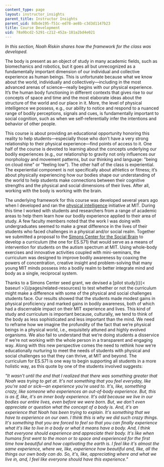 ```yaml
---
content_type: page
layout: instructor_insights
parent_title: Instructor Insights
parent_uid: 8dbde195-f51c-ed78-ae8b-c3d3d1147b23
title: Course Development
uid: 78a9bcd2-5291-c212-452a-181a2bd4e021
---
```


_In this section, Noah Riskin shares how the framework for the class was developed._

The body is present as an object of study in many academic fields, such as biomechanics and robotics, but it goes all but unrecognized as a fundamentally important dimension of our individual and collective experience as human beings. This is unfortunate because what we know about the world, individually and collectively—including in the most advanced arenas of science—really begins with our physical experience. It’s the human body functioning in different contexts that gives rise to our concepts of space and time and the most elaborate ideas about the structure of the world and our place in it. More, the level of physical intelligence we possess, e.g., our ability to notice and respond to a nuanced range of bodily perceptions, signals and cues, is fundamentally important to social cognition, such as when we self-referentially infer the intentions and behavior of other people.

This course is about providing an educational opportunity honoring this reality to help students—especially those who don’t have a very strong relationship to their physical experience—find points of access to it. One half of the course is devoted to learning about the concepts underlying our bodily experiences (e.g., our relationship to gravity not only influences our morphology and movement patterns, but our thinking and language: "being on cloud nine" or "feeling low"). The other half of the class is experiential. The experiential component is not specifically about athletics or fitness; it’s about physically experiencing how our bodies shape our understanding of the world to help students make connections between their cognitive strengths and the physical and social dimensions of their lives. After all, working with the body is working with the brain.

The underlying framework for this course was developed several years ago when I developed and ran the [physical intelligence](/courses/pe-910-physical-intelligence-january-iap-2002/) initiative at MIT. During this time I worked with students and researchers from a range of academic areas to help them learn how our bodily experience applied to their area of study. A few faculty members noted that the work I was doing with undergraduates seemed to make a great difference in the lives of their students who faced challenges in a physical and/or social realm. Together we submitted a proposal to the [Simons Center for the Social Brain](http://web.mit.edu/scsb/) to develop a curriculum (the one for ES.S71) that would serve as a means of intervention for students on the autism spectrum at MIT. Using whole-body exercises and innovative activities coupled with mini-seminars, the curriculum was designed to improve bodily awareness by coaxing the powers of concentration, creative insight and problem-solving that many young MIT minds possess into a bodily realm to better integrate mind and body as a single, reciprocal system.

Thanks to a Simons Center seed grant, we devised a [pilot study]({{< baseurl >}}/pages/related-resources) to test whether or not the curriculum might make a difference with some of the physical and social challenges students face. Our results showed that the students made modest gains in physical proficiency and marked gains in bodily awareness, both of which had a discernable impact on their MIT experience and lives. This kind of study and curriculum is important because, culturally, we tend to think of the body as less sophisticated and less important than the mind. We need to reframe how we imagine the profundity of the fact that we’re physical beings in a physical world, i.e., exquisitely attuned and highly evolved organisms. We also fail to understand that we’re doing students a disservice if we’re not working with the whole person in a transparent and engaging way. Along with this new perspective comes the need to rethink how we’re educationally nurturing to meet the needs of students with physical and social challenges so that they can thrive, at MIT and beyond. The curriculum for ES.S71 is one way to begin supporting all students in a more holistic way, as this quote by one of the students involved suggests:

_"It wasn't until the end that I realized that there was something greater that Noah was trying to get at. It's not something that you feel everyday, like you're sad or sick—an experience you're used to. It's, like, something crazy, like someone who experiences an out-of-body experience. But, this is as if, like, it's an inner body experience. It's odd because we live in our bodies our entire lives, even before we were born. But, we don't even appreciate or question what the concept of a body is. And, it's an experience that Noah has been trying to explain. It's something that we have to experience on our own. I think this is why we did such crazy things. It's something that you are forced to feel so that you can finally experience what it's like to live in a body or what it means have a body. And, I think that everyone should experience and appreciate their body. It's like when humans first went to the moon or to space and experienced for the first time how beautiful and how captivating the earth is. I feel like it's almost the same experience, where we, like, experience how beautiful and, like, all the things our own body can do. So, it's, like, appreciating where and what we live in, and, I feel like everyone should have this experience."_